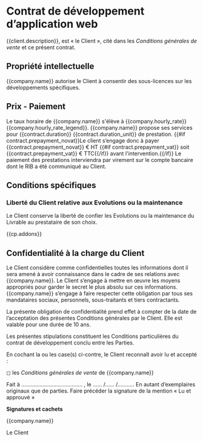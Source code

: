 # Contrat de développement d’application web

{{client.description}},
est « le Client », cité dans les _Conditions générales de vente_ et ce présent
contrat.

## Propriété intellectuelle

{{company.name}} autorise le Client à consentir des sous-licences sur les
développements spécifiques.

## Prix - Paiement

Le taux horaire de {{company.name}} s'élève à {{company.hourly_rate}}
{{company.hourly_rate_legend}}. {{company.name}} propose ses services pour
{{contract.duration}} {{contract.duration_unit}} de prestation.
{{#if contract.prepayment_novat}}Le client s’engage donc à payer
{{contract.prepayment_novat}} € HT {{#if contract.prepayment_vat}} soit
{{contract.prepayment_vat}} € TTC{{/if}} avant l'intervention.{{/if}}
Le paiement des prestations interviendra par virement sur le compte bancaire
dont le RIB a été communiqué au Client.

## Conditions spécifiques

### Liberté du Client relative aux Evolutions ou la maintenance

Le Client conserve la liberté de confier les Evolutions ou la maintenance du
Livrable au prestataire de son choix.

{{cp.addons}}

## Confidentialité à la charge du Client

Le Client considère comme confidentielles toutes les informations dont il sera
amené à avoir connaissance dans le cadre de ses relations avec {{company.name}}.
Le Client s’engage à mettre en œuvre les moyens appropriés pour garder le
secret le plus absolu sur ces informations. {{company.name}} s’engage à faire
respecter cette obligation par tous ses mandataires sociaux, personnels,
sous-traitants et tiers contractants.

La présente obligation de confidentialité prend effet à compter de la date de
l’acceptation des présentes Conditions générales par le Client. Elle est
valable pour une durée de 10 ans.

Les présentes stipulations constituent les Conditions particulières du contrat
de développement conclu entre les Parties.

En cochant la ou les case(s) ci-contre, le Client reconnaît avoir lu et
accepté :

&#9723; les _Conditions générales de vente_ de {{company.name}}

Fait à ........................................ , le ...... /...... /...........
En autant d’exemplaires originaux que de parties.
Faire précéder la signature de la mention « Lu et approuvé »

**Signatures et cachets**

{{company.name}}

Le Client
